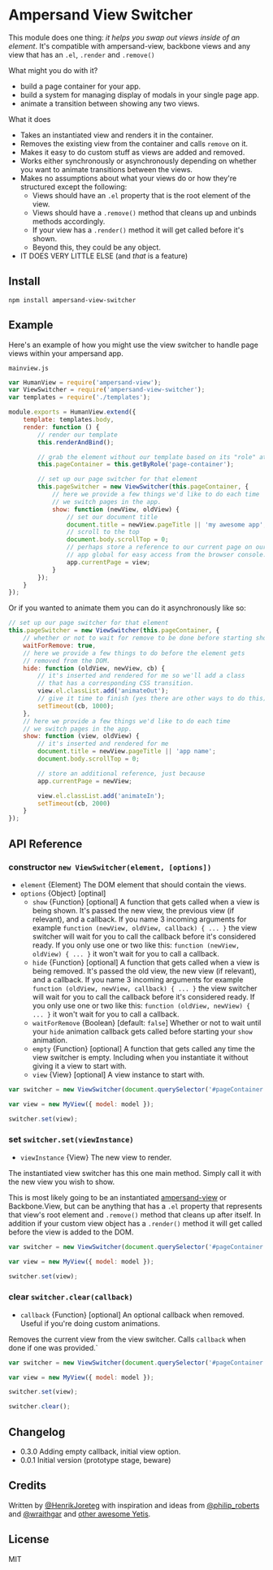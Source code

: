 # Ampersand View Switcher

This module does one thing: *it helps you swap out views inside of an element*. It's compatible with ampersand-view, backbone views and any view that has an `.el`, `.render` and `.remove()`

What might you do with it?
- build a page container for your app.
- build a system for managing display of modals in your single page app.
- animate a transition between showing any two views.

What it does
- Takes an instantiated view and renders it in the container.
- Removes the existing view from the container and calls `remove` on it.
- Makes it easy to do custom stuff as views are added and removed.
- Works either synchronously or asynchronously depending on whether you want to animate transitions between the views.
- Makes no assumptions about what your views do or how they're structured except the following:
    - Views should have an `.el` property that is the root element of the view.
    - Views should have a `.remove()` method that cleans up and unbinds methods accordingly.
    - If your view has a `.render()` method it will get called before it's shown.
    - Beyond this, they could be any object.
- IT DOES VERY LITTLE ELSE (and *that* is a feature)

## Install

```
npm install ampersand-view-switcher
```

## Example

Here's an example of how you might use the view switcher to handle page views within your ampersand app.

`mainview.js`

```js
var HumanView = require('ampersand-view');
var ViewSwitcher = require('ampersand-view-switcher');
var templates = require('./templates');

module.exports = HumanView.extend({
    template: templates.body,
    render: function () {
        // render our template
        this.renderAndBind();

        // grab the element without our template based on its "role" attribute
        this.pageContainer = this.getByRole('page-container');

        // set up our page switcher for that element
        this.pageSwitcher = new ViewSwitcher(this.pageContainer, {
            // here we provide a few things we'd like to do each time
            // we switch pages in the app.
            show: function (newView, oldView) {
                // set our document title
                document.title = newView.pageTitle || 'my awesome app';
                // scroll to the top
                document.body.scrollTop = 0;
                // perhaps store a reference to our current page on our
                // app global for easy access from the browser console.
                app.currentPage = view;
            }
        });
    } 
});
```

Or if you wanted to animate them you can do it asynchronously like so:

```js
// set up our page switcher for that element
this.pageSwitcher = new ViewSwitcher(this.pageContainer, {
    // whether or not to wait for remove to be done before starting show
    waitForRemove: true,
    // here we provide a few things to do before the element gets
    // removed from the DOM.
    hide: function (oldView, newView, cb) {
        // it's inserted and rendered for me so we'll add a class 
        // that has a corresponding CSS transition.
        view.el.classList.add('animateOut');
        // give it time to finish (yes there are other ways to do this)
        setTimeout(cb, 1000);
    },
    // here we provide a few things we'd like to do each time
    // we switch pages in the app.
    show: function (view, oldView) {
        // it's inserted and rendered for me
        document.title = newView.pageTitle || 'app name';
        document.body.scrollTop = 0;

        // store an additional reference, just because
        app.currentPage = newView;

        view.el.classList.add('animateIn');
        setTimeout(cb, 2000)
    }
});
```


## API Reference

### constructor `new ViewSwitcher(element, [options])`

* `element` {Element} The DOM element that should contain the views.
* `options` {Object} [optinal]
    * `show` {Function} [optional] A function that gets called when a view is being shown. It's passed the new view, the previous view (if relevant), and a callback. If you name 3 incoming arguments for example `function (newView, oldView, callback) { ... }` the view switcher will wait for you to call the callback before it's considered ready. If you only use one or two like this: `function (newView, oldView) { ... }` it won't wait for you to call a callback.
    * `hide` {Function} [optional] A function that gets called when a view is being removed. It's passed the old view, the new view (if relevant), and a callback. If you name 3 incoming arguments for example `function (oldView, newView, callback) { ... }` the view switcher will wait for you to call the callback before it's considered ready. If you only use one or two like this: `function (oldView, newView) { ... }` it won't wait for you to call a callback.
    * `waitForRemove` {Boolean} [default: `false`] Whether or not to wait until your `hide` animation callback gets called before starting your `show` animation.
    * `empty` {Function} [optional] A function that gets called any time the view switcher is empty. Including when you instantiate it without giving it a view to start with.
    * `view` {View} [optional] A view instance to start with.

```javascript
var switcher = new ViewSwitcher(document.querySelector('#pageContainer'));

var view = new MyView({ model: model });

switcher.set(view);
```

### set `switcher.set(viewInstance)`

* `viewInstance` {View} The new view to render.

The instantiated view switcher has this one main method. Simply call it with the new view you wish to show.

This is most likely going to be an instantiated [ampersand-view](https://github.com/ampersandjs/ampersand-view) or Backbone.View, but can be anything that has a `.el` property that represents that view's root element and `.remove()` method that cleans up after itself. In addition if your custom view object has a `.render()` method it will get called before the view is added to the DOM.

```javascript
var switcher = new ViewSwitcher(document.querySelector('#pageContainer'));

var view = new MyView({ model: model });

switcher.set(view);
```

### clear `switcher.clear(callback)`

* `callback` {Function} [optional] An optional callback when removed. Useful if you're doing custom animations.

Removes the current view from the view switcher. Calls `callback` when done if one was provided.`

```javascript
var switcher = new ViewSwitcher(document.querySelector('#pageContainer'));

var view = new MyView({ model: model });

switcher.set(view);

switcher.clear();
```

## Changelog

- 0.3.0 Adding empty callback, initial view option.
- 0.0.1 Initial version (prototype stage, beware)

<!-- starthide -->

## Credits

Written by [@HenrikJoreteg](http://twitter.com/henrikjoreteg) with inspiration and ideas from [@philip_roberts](http://twitter.com/philip_roberts) and [@wraithgar](http://twitter.com/wraithgar) and [other awesome Yetis](http://andyet.com/team).


## License

MIT

<!-- endhide -->
